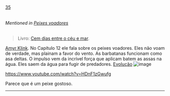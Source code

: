 [35](https://github.com/guilhermeprokisch/ideias/issues/35) 
###### 

 


###### Mentioned in [Peixes voadores](Peixes-voadores)  
 > Livro: [Cem dias entre o céu e mar](Cem-dias-entre-o-céu-e-mar).

[Amyr Klink](Amyr-Klink). No Capítulo 12 ele fala sobre os peixes voadores. Eles não voam de verdade, mas plainam a favor do vento. As barbatanas funcionam como asa deltas. O impulso vem da incrível força que aplicam batem as assas na água. Eles saem da água para fugir de predadores. [Evolução](Evolução)
![image](image)

https://www.youtube.com/watch?v=HDnF1zGwufg

Parece que é um peixe gostoso.

-------------------------------------------------------------------------------

